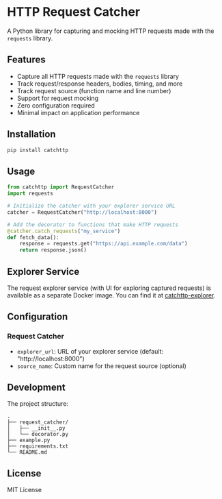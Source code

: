 # HTTP Request Catcher

A Python library for capturing and mocking HTTP requests made with the `requests` library.

## Features

- Capture all HTTP requests made with the `requests` library
- Track request/response headers, bodies, timing, and more
- Track request source (function name and line number)
- Support for request mocking
- Zero configuration required
- Minimal impact on application performance

## Installation

```bash
pip install catchttp
```

## Usage

```python
from catchttp import RequestCatcher
import requests

# Initialize the catcher with your explorer service URL
catcher = RequestCatcher("http://localhost:8000")

# Add the decorator to functions that make HTTP requests
@catcher.catch_requests("my_service")
def fetch_data():
    response = requests.get("https://api.example.com/data")
    return response.json()
```

## Explorer Service

The request explorer service (with UI for exploring captured requests) is available as a separate Docker image. 
You can find it at [catchttp-explorer](https://github.com/nikolai/catchttp-explorer).

## Configuration

### Request Catcher

- `explorer_url`: URL of your explorer service (default: "http://localhost:8000")
- `source_name`: Custom name for the request source (optional)

## Development

The project structure:

```
.
├── request_catcher/
│   ├── __init__.py
│   └── decorator.py
├── example.py
├── requirements.txt
└── README.md
```

## License

MIT License 